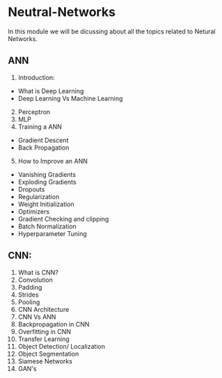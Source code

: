 # Neutral-Networks

In this module we will be dicussing about all the topics related to Netural Networks.

## ANN
1. Introduction:
  - What is Deep Learning
  - Deep Learning Vs Machine Learning
2. Perceptron
3. MLP
4. Training a ANN
  - Gradient Descent
  - Back Propagation
5. How to Improve an ANN
  - Vanishing Gradients
  - Exploding Gradients
  - Dropouts
  - Regularization
  - Weight Initialization
  - Optimizers
  - Gradient Checking and clipping
  - Batch Normalization
  - Hyperparameter Tuning





## CNN: 
1. What is CNN?
2. Convolution
3. Padding
4. Strides
5. Pooling
6. CNN Architecture
7. CNN Vs ANN
8. Backpropagation in CNN
9. Overfitting in CNN
10. Transfer Learning
11. Object Detection/ Localization
12. Object Segmentation 
13. Siamese Networks
14. GAN's






